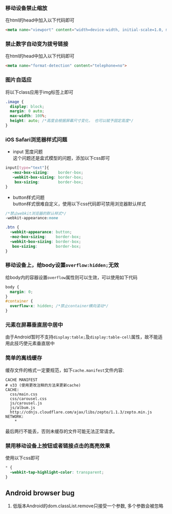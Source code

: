 
### 移动设备禁止缩放
在html的head中加入以下代码即可
```html
<meta name="viewport" content="width=device-width, initial-scale=1.0, maximum-scale=1.0, user-scalable=no">
```

### 禁止数字自动变为拨号链接
在html的head中加入以下代码即可
```html
<meta name="format-detection" content="telephone=no">
```

### 图片自适应
将以下class应用于img标签上即可
```css
.image {
  display: block;
  margin: 0 auto;
  max-width: 100%;
  height: auto; /*高度会根据屏幕尺寸变化， 也可以赋予固定高度*/
}
```

### iOS Safari浏览器样式问题
* input 宽度问题  
这个问题还是盒式模型的问题，添加以下css即可
```css
input[type="text"]{
   -moz-box-sizing:    border-box;
   -webkit-box-sizing: border-box;
    box-sizing:        border-box;
}
```
* button样式问题  
button样式很难自定义，使用以下css代码即可禁用浏览器默认样式
```css
/*禁止webkit浏览器的默认样式*/
-webkit-appearance:none
```
```css
.btn {
  -webkit-appearance: button;
  -moz-box-sizing:    border-box;
  -webkit-box-sizing: border-box;
   box-sizing:        border-box;
}
```

### 移动设备上，给body设置`overflow:hidden;`无效
给body内的容器设置`overflow`属性则可以生效，可以使用如下代码
```css
body {
  margin: 0;
}
#container {
  overflow-x: hidden; /*禁止container横向滚动*/
}
```

### 元素在屏幕垂直居中居中
由于Android暂时不支持`display:table;`及`display:table-cell`属性，故不能适用此技巧使元素垂直居中

### 简单的离线缓存
缓存文件的格式一定要规范，如下`cache.manifest`文件内容:
```
CACHE MANIFEST
# v33 (使用更改注释的方法来更新cache)
CACHE:
  css/main.css
  css/carousel.css
  js/carousel.js
  js/album.js
  http://cdnjs.cloudflare.com/ajax/libs/zepto/1.1.3/zepto.min.js
NETWORK:
    *
```
最后两行不能丢，否则未缓存的文件可能无法正常请求。



### 禁用移动设备上按钮或者链接点击的高亮效果
使用以下css即可
```css
* {
  -webkit-tap-highlight-color: transparent;
}
```

## Android browser bug
1. 低版本Android的dom.classList.remove只接受一个参数, 多个参数会被忽略